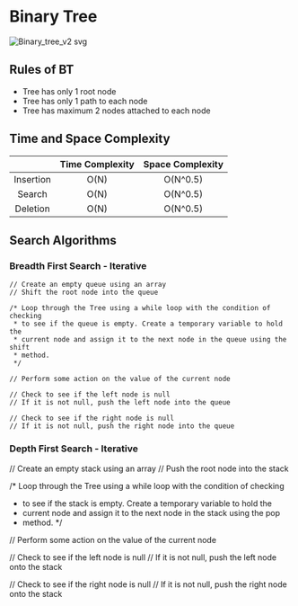 # Binary Tree

![Binary_tree_v2 svg](https://github.com/bobbygrdn/developer-notebook/assets/96712943/03451ddf-de5b-4ba0-bdf2-e212df916040)

## Rules of BT

- Tree has only 1 root node
- Tree has only 1 path to each node
- Tree has maximum 2 nodes attached to each node

## Time and Space Complexity

|| Time Complexity | Space Complexity |
|:---:|:---:|:---:|
| Insertion | O(N) | O(N^0.5) |
| Search | O(N) | O(N^0.5) |
| Deletion | O(N) | O(N^0.5) |

## Search Algorithms

### Breadth First Search - Iterative

```
// Create an empty queue using an array
// Shift the root node into the queue

/* Loop through the Tree using a while loop with the condition of checking 
 * to see if the queue is empty. Create a temporary variable to hold the 
 * current node and assign it to the next node in the queue using the shift 
 * method.
 */

// Perform some action on the value of the current node

// Check to see if the left node is null
// If it is not null, push the left node into the queue

// Check to see if the right node is null
// If it is not null, push the right node into the queue
```

### Depth First Search - Iterative

// Create an empty stack using an array
// Push the root node into the stack

/* Loop through the Tree using a while loop with the condition of checking 
 * to see if the stack is empty. Create a temporary variable to hold the 
 * current node and assign it to the next node in the stack using the pop 
 * method.
 */

// Perform some action on the value of the current node

// Check to see if the left node is null
// If it is not null, push the left node onto the stack

// Check to see if the right node is null
// If it is not null, push the right node onto the stack
